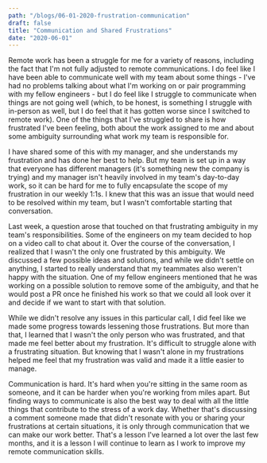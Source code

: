 ```yaml
---
path: "/blogs/06-01-2020-frustration-communication"
draft: false 
title: "Communication and Shared Frustrations"
date: "2020-06-01"
---
```


Remote work has been a struggle for me for a variety of reasons, including the fact that I'm not fully adjusted to remote communications. I do feel like I have been able to communicate well with my team about some things - I've had no problems talking about what I'm working on or pair programming with my fellow engineers - but I do feel like I struggle to communicate when things are not going well (which, to be honest, is something I struggle with in-person as well, but I do feel that it has gotten worse since I switched to remote work). One of the things that I've struggled to share is how frustrated I've been feeling, both about the work assigned to me and about some ambiguity surrounding what work my team is responsible for.

I have shared some of this with my manager, and she understands my frustration and has done her best to help. But my team is set up in a way that everyone has different managers (it's something new the company is trying) and my manager isn't heavily involved in my team's day-to-day work, so it can be hard for me to fully encapsulate the scope of my frustration in our weekly 1:1s. I knew that this was an issue that would need to be resolved within my team, but I wasn't comfortable starting that conversation.

Last week, a question arose that touched on that frustrating ambiguity in my team's responsibilities. Some of the engineers on my team decided to hop on a video call to chat about it. Over the course of the conversation, I realized that I wasn't the only one frustrated by this ambiguity. We discussed a few possible ideas and solutions, and while we didn't settle on anything, I started to really understand that my teammates also weren't happy with the situation. One of my fellow engineers mentioned that he was working on a possible solution to remove some of the ambiguity, and that he would post a PR once he finished his work so that we could all look over it and decide if we want to start with that solution.

While we didn't resolve any issues in this particular call, I did feel like we made some progress towards lessening those frustrations. But more than that, I learned that I wasn't the only person who was frustrated, and that made me feel better about my frustration. It's difficult to struggle alone with a frustrating situation. But knowing that I wasn't alone in my frustrations helped me feel that my frustration was valid and made it a little easier to manage.

Communication is hard. It's hard when you're sitting in the same room as someone, and it can be harder when you're working from miles apart. But finding ways to communicate is also the best way to deal with all the little things that contribute to the stress of a work day. Whether that's discussing a comment someone made that didn't resonate with you or sharing your frustrations at certain situations, it is only through communication that we can make our work better. That's a lesson I've learned a lot over the last few months, and it is a lesson I will continue to learn as I work to improve my remote communication skills.